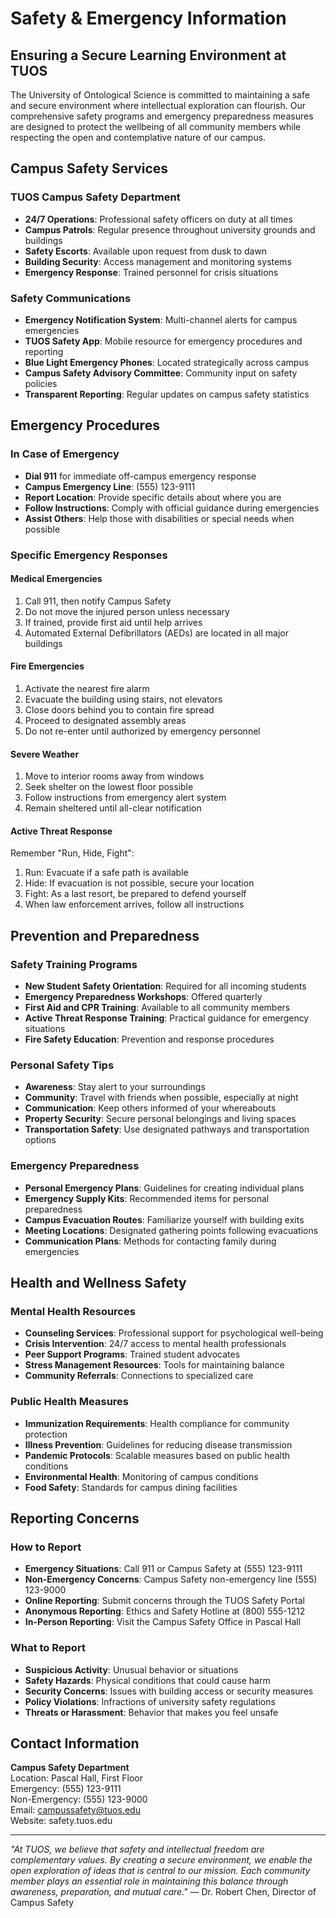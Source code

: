 # Safety & Emergency Information

## Ensuring a Secure Learning Environment at TUOS

The University of Ontological Science is committed to maintaining a safe and secure environment where intellectual exploration can flourish. Our comprehensive safety programs and emergency preparedness measures are designed to protect the wellbeing of all community members while respecting the open and contemplative nature of our campus.

## Campus Safety Services

### TUOS Campus Safety Department
- **24/7 Operations**: Professional safety officers on duty at all times
- **Campus Patrols**: Regular presence throughout university grounds and buildings
- **Safety Escorts**: Available upon request from dusk to dawn
- **Building Security**: Access management and monitoring systems
- **Emergency Response**: Trained personnel for crisis situations

### Safety Communications
- **Emergency Notification System**: Multi-channel alerts for campus emergencies
- **TUOS Safety App**: Mobile resource for emergency procedures and reporting
- **Blue Light Emergency Phones**: Located strategically across campus
- **Campus Safety Advisory Committee**: Community input on safety policies
- **Transparent Reporting**: Regular updates on campus safety statistics

## Emergency Procedures

### In Case of Emergency
- **Dial 911** for immediate off-campus emergency response
- **Campus Emergency Line**: (555) 123-9111
- **Report Location**: Provide specific details about where you are
- **Follow Instructions**: Comply with official guidance during emergencies
- **Assist Others**: Help those with disabilities or special needs when possible

### Specific Emergency Responses

#### Medical Emergencies
1. Call 911, then notify Campus Safety
2. Do not move the injured person unless necessary
3. If trained, provide first aid until help arrives
4. Automated External Defibrillators (AEDs) are located in all major buildings

#### Fire Emergencies
1. Activate the nearest fire alarm
2. Evacuate the building using stairs, not elevators
3. Close doors behind you to contain fire spread
4. Proceed to designated assembly areas
5. Do not re-enter until authorized by emergency personnel

#### Severe Weather
1. Move to interior rooms away from windows
2. Seek shelter on the lowest floor possible
3. Follow instructions from emergency alert system
4. Remain sheltered until all-clear notification

#### Active Threat Response
Remember "Run, Hide, Fight":
1. Run: Evacuate if a safe path is available
2. Hide: If evacuation is not possible, secure your location
3. Fight: As a last resort, be prepared to defend yourself
4. When law enforcement arrives, follow all instructions

## Prevention and Preparedness

### Safety Training Programs
- **New Student Safety Orientation**: Required for all incoming students
- **Emergency Preparedness Workshops**: Offered quarterly
- **First Aid and CPR Training**: Available to all community members
- **Active Threat Response Training**: Practical guidance for emergency situations
- **Fire Safety Education**: Prevention and response procedures

### Personal Safety Tips
- **Awareness**: Stay alert to your surroundings
- **Community**: Travel with friends when possible, especially at night
- **Communication**: Keep others informed of your whereabouts
- **Property Security**: Secure personal belongings and living spaces
- **Transportation Safety**: Use designated pathways and transportation options

### Emergency Preparedness
- **Personal Emergency Plans**: Guidelines for creating individual plans
- **Emergency Supply Kits**: Recommended items for personal preparedness
- **Campus Evacuation Routes**: Familiarize yourself with building exits
- **Meeting Locations**: Designated gathering points following evacuations
- **Communication Plans**: Methods for contacting family during emergencies

## Health and Wellness Safety

### Mental Health Resources
- **Counseling Services**: Professional support for psychological well-being
- **Crisis Intervention**: 24/7 access to mental health professionals
- **Peer Support Programs**: Trained student advocates
- **Stress Management Resources**: Tools for maintaining balance
- **Community Referrals**: Connections to specialized care

### Public Health Measures
- **Immunization Requirements**: Health compliance for community protection
- **Illness Prevention**: Guidelines for reducing disease transmission
- **Pandemic Protocols**: Scalable measures based on public health conditions
- **Environmental Health**: Monitoring of campus conditions
- **Food Safety**: Standards for campus dining facilities

## Reporting Concerns

### How to Report
- **Emergency Situations**: Call 911 or Campus Safety at (555) 123-9111
- **Non-Emergency Concerns**: Campus Safety non-emergency line (555) 123-9000
- **Online Reporting**: Submit concerns through the TUOS Safety Portal
- **Anonymous Reporting**: Ethics and Safety Hotline at (800) 555-1212
- **In-Person Reporting**: Visit the Campus Safety Office in Pascal Hall

### What to Report
- **Suspicious Activity**: Unusual behavior or situations
- **Safety Hazards**: Physical conditions that could cause harm
- **Security Concerns**: Issues with building access or security measures
- **Policy Violations**: Infractions of university safety regulations
- **Threats or Harassment**: Behavior that makes you feel unsafe

## Contact Information

**Campus Safety Department**  
Location: Pascal Hall, First Floor  
Emergency: (555) 123-9111  
Non-Emergency: (555) 123-9000  
Email: campussafety@tuos.edu  
Website: safety.tuos.edu

---

*"At TUOS, we believe that safety and intellectual freedom are complementary values. By creating a secure environment, we enable the open exploration of ideas that is central to our mission. Each community member plays an essential role in maintaining this balance through awareness, preparation, and mutual care."* — Dr. Robert Chen, Director of Campus Safety